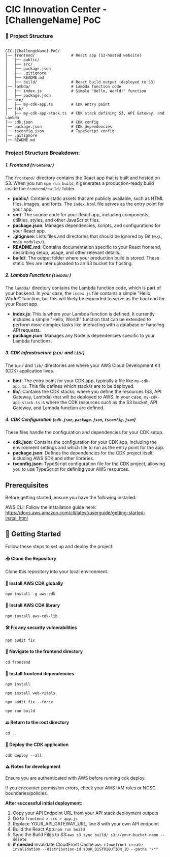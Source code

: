 # CIC Innovation Center - [ChallengeName] PoC

### 📁 **Project Structure**

```

CIC-[ChallengeName]-PoC/
│── frontend/                # React app (S3-hosted website)
│   ├── public/
│   ├── src/
│   ├── package.json
│   ├── .gitignore
│   ├── README.md
│   ├── build/               # React build output (deployed to S3)
│── lambda/                  # Lambda function code
│   ├── index.js             # Simple "Hello, World!" function
│   ├── package.json
│── bin/
│   ├── my-cdk-app.ts        # CDK entry point
│── lib/
│   ├── my-cdk-app-stack.ts  # CDK stack defining S3, API Gateway, and Lambda
│── cdk.json                 # CDK config
│── package.json             # CDK dependencies
│── tsconfig.json            # TypeScript config
│── .gitignore
│── README.md

```

### **Project Structure Breakdown:**

##### 1. **Frontend (`frontend/`)**

The `frontend/` directory contains the React app that is built and hosted on S3. When you run `npm run build`, it generates a production-ready build inside the `frontend/build/` folder.

- **public/**: Contains static assets that are publicly available, such as HTML files, images, and fonts. The `index.html` file serves as the entry point for your app.
- **src/**: The source code for your React app, including components, utilities, styles, and other JavaScript files.
- **package.json**: Manages dependencies, scripts, and configurations for your React app.
- **.gitignore**: Lists files and directories that should be ignored by Git (e.g., `node_modules/`).
- **README.md**: Contains documentation specific to your React frontend, describing setup, usage, and other relevant details.
- **build/**: The output folder where your production build is stored. These static files are later uploaded to an S3 bucket for hosting.

##### 2. **Lambda Functions (`lambda/`)**

The `lambda/` directory contains the Lambda function code, which is part of your backend. In your case, the `index.js` file contains a simple "Hello, World!" function, but this will likely be expanded to serve as the backend for your React app.

- **index.js**: This is where your Lambda function is defined. It currently includes a simple "Hello, World!" function that can be extended to perform more complex tasks like interacting with a database or handling API requests.
- **package.json**: Manages any Node.js dependencies specific to your Lambda functions.

##### 3. **CDK Infrastructure (`bin/` and `lib/`)**

The `bin/` and `lib/` directories are where your AWS Cloud Development Kit (CDK) application lives.

- **bin/**: The entry point for your CDK app, typically a file like `my-cdk-app.ts`. This file defines which stack/s are to be deployed.
- **lib/**: Contains the CDK stacks, where you define the resources (S3, API Gateway, Lambda) that will be deployed to AWS. In your case, `my-cdk-app-stack.ts` is where the CDK resources such as the S3 bucket, API Gateway, and Lambda function are defined.

##### 4. **CDK Configuration (`cdk.json`, `package.json`, `tsconfig.json`)**

These files handle the configuration and dependencies for your CDK setup.

- **cdk.json**: Contains the configuration for your CDK app, including the environment settings and which file to run as the entry point for the app.
- **package.json**: Defines the dependencies for the CDK project itself, including AWS SDK and other libraries.
- **tsconfig.json**: TypeScript configuration file for the CDK project, allowing you to use TypeScript for defining your AWS resources.

## Prerequisites 

Before getting started, ensure you have the following installed:

AWS CLI: Follow the installation guide here: https://docs.aws.amazon.com/cli/latest/userguide/getting-started-install.html 



## 🚀 Getting Started

Follow these steps to set up and deploy the project:

#### 📥 Clone the Repository

Clone this repository into your local environment. 


#### 📌 Install AWS CDK globally

```
npm install -g aws-cdk
```

#### 📌 Install AWS CDK library

```
npm install aws-cdk-lib
```

#### 🛠 Fix any security vulnerabilities

```
npm audit fix
```

#### 📂 Navigate to the frontend directory

```
cd frontend
```

#### 📌 Install frontend dependencies
```
npm install
```
```
npm install web-vitals
```
```
npm audit fix --force
```
```
npm run build
```

#### 🔙 Return to the root directory

```
cd ..
```

#### 🚀 Deploy the CDK application

```
cdk deploy --all
```

#### ⚠️ Notes for development 

Ensure you are authenticated with AWS before running cdk deploy.

If you encounter permission errors, check your AWS IAM roles or NCSC boundaries/policies.

  **After successful initial deployment:**
  1. Copy your API Endpoint URL from your API stack deployment outputs
  2. Go to ```frontend > src > app.js```
  3. Replace YOUR_API_GATEWAY_URL, line 8 with your own API endpoint
  4. Build the React App:```npm run build```
  6. Sync the Build Files to S3:```aws s3 sync build/ s3://your-bucket-name --delete```
  7. **if needed** Invalidate CloudFront Cache:```aws cloudfront create-invalidation --distribution-id YOUR_DISTRIBUTION_ID --paths "/*"```









